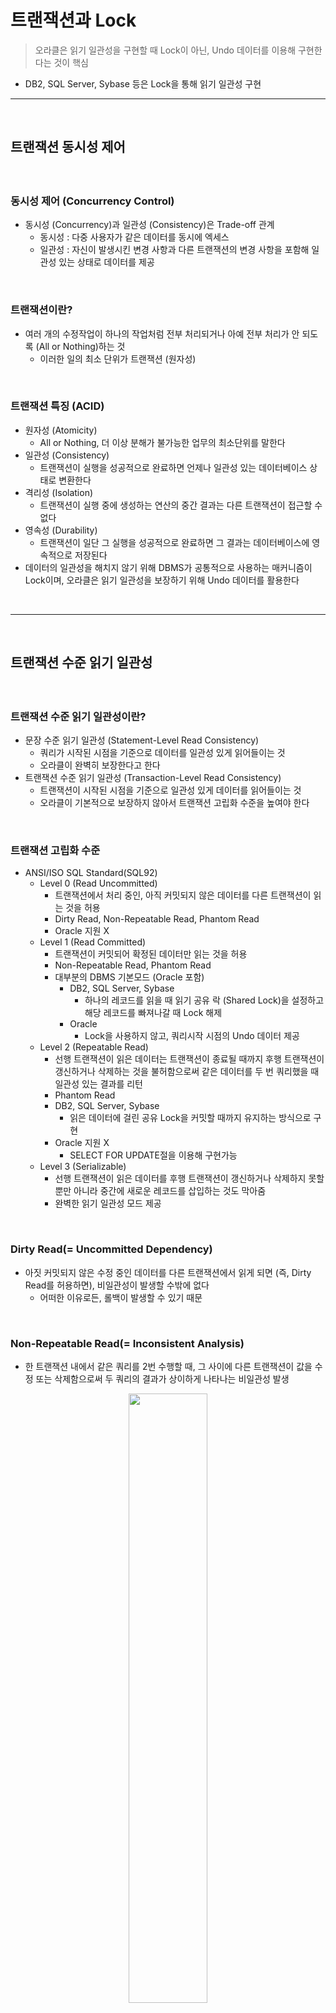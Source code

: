 # 트랜잭션과 Lock
> 오라클은 읽기 일관성을 구현할 때 Lock이 아닌, Undo 데이터를 이용해 구현한다는 것이 핵심
* DB2, SQL Server, Sybase 등은 Lock을 통해 읽기 일관성 구현

<hr>
<br>

## 트랜잭션 동시성 제어
#### 

<br>

### 동시성 제어 (Concurrency Control)
* 동시성 (Concurrency)과 일관성 (Consistency)은 Trade-off 관계
  * 동시성 : 다중 사용자가 같은 데이터를 동시에 엑세스
  * 일관성 : 자신이 발생시킨 변경 사항과 다른 트랜잭션의 변경 사항을 포함해 일관성 있는 상태로 데이터를 제공

<br>

### 트랜잭션이란? 
* 여러 개의 수정작업이 하나의 작업처럼 전부 처리되거나 아예 전부 처리가 안 되도록 (All or Nothing)하는 것
  * 이러한 일의 최소 단위가 트랜잭션 (원자성)

<br>

### 트랜잭션 특징 (ACID)
* 원자성 (Atomicity)
  * All or Nothing, 더 이상 분해가 불가능한 업무의 최소단위를 말한다
* 일관성 (Consistency)
  * 트랜잭션이 실행을 성공적으로 완료하면 언제나 일관성 있는 데이터베이스 상태로 변환한다
* 격리성 (Isolation)
  * 트랜잭션이 실행 중에 생성하는 연산의 중간 결과는 다른 트랜잭션이 접근할 수 없다
* 영속성 (Durability)
  * 트랜잭션이 일단 그 실행을 성공적으로 완료하면 그 결과는 데이터베이스에 영속적으로 저장된다
* 데이터의 일관성을 해치지 않기 위해 DBMS가 공통적으로 사용하는 매커니즘이 Lock이며, 오라클은 읽기 일관성을 보장하기 위해 Undo 데이터를 활용한다

<br>
<hr>
<br>

## 트랜잭션 수준 읽기 일관성
#### 

<br>

### 트랜잭션 수준 읽기 일관성이란?
* 문장 수준 읽기 일관성 (Statement-Level Read Consistency)
  * 쿼리가 시작된 시점을 기준으로 데이터를 일관성 있게 읽어들이는 것
  * 오라클이 완벽히 보장한다고 한다
* 트랜잭션 수준 읽기 일관성 (Transaction-Level Read Consistency)
  * 트랜잭션이 시작된 시점을 기준으로 일관성 있게 데이터를 읽어들이는 것
  * 오라클이 기본적으로 보장하지 않아서 트랜잭션 고립화 수준을 높여야 한다

<br> 

### 트랜잭션 고립화 수준
* ANSI/ISO SQL Standard(SQL92)
  * Level 0 (Read Uncommitted)
    * 트랜잭션에서 처리 중인, 아직 커밋되지 않은 데이터를 다른 트랜잭션이 읽는 것을 허용
    * Dirty Read, Non-Repeatable Read, Phantom Read
    * Oracle 지원 X
  * Level 1 (Read Committed)
    * 트랜잭션이 커밋되어 확정된 데이터만 읽는 것을 허용
    * Non-Repeatable Read, Phantom Read
    * 대부분의 DBMS 기본모드 (Oracle 포함)
      * DB2, SQL Server, Sybase
        * 하나의 레코드를 읽을 때 읽기 공유 락 (Shared Lock)을 설정하고 해당 레코드를 빠져나갈 때 Lock 해제
      * Oracle
        * Lock을 사용하지 않고, 쿼리시작 시점의 Undo 데이터 제공
  * Level 2 (Repeatable Read)
    * 선행 트랜잭션이 읽은 데이터는 트랜잭션이 종료될 때까지 후행 트랜잭션이 갱신하거나 삭제하는 것을 불허함으로써 같은 데이터를 두 번 쿼리했을 때 일관성 있는 결과를 리턴
    * Phantom Read
    * DB2, SQL Server, Sybase
      * 읽은 데이터에 걸린 공유 Lock을 커밋할 때까지 유지하는 방식으로 구현
    * Oracle 지원 X
      * SELECT FOR UPDATE절을 이용해 구현가능
  * Level 3 (Serializable)
    * 선행 트랜잭션이 읽은 데이터를 후행 트랜잭션이 갱신하거나 삭제하지 못할 뿐만 아니라 중간에 새로운 레코드를 삽입하는 것도 막아줌
    * 완벽한 읽기 일관성 모드 제공

<br>

### Dirty Read(= Uncommitted Dependency)
* 아짓 커밋되지 않은 수정 중인 데이터를 다른 트랜잭션에서 읽게 되면 (즉, Dirty Read를 허용하면), 비일관성이 발생할 수밖에 없다
  * 어떠한 이유로든, 롤백이 발생할 수 있기 때문

<br>

### Non-Repeatable Read(= Inconsistent Analysis)
* 한 트랜잭션 내에서 같은 쿼리를 2번 수행할 때, 그 사이에 다른 트랜잭션이 값을 수정 또는 삭제함으로써 두 쿼리의 결과가 상이하게 나타나는 비일관성 발생

<div align="center">
 <img width="50%" src="https://github.com/PoSungKim/development_study/assets/37537227/8367de21-73d4-4ba2-8618-6ec6067cb1ff" />
</div>

* Non-Repeatable Read가 발생하면, 중간에 TX2로 인해 당월주문금액이 변경되어서 해당 고객이 A등급이 되어도, TX1에서는 이미 `:amt` 값을 가지고 있어서 A등급이 아니라, B등급이 되어버린다
  * 즉, Lost Update 발생
* 이를 방지하기 위해서는 TX1의 SELECT절을 FOR UPDATE절로 변경해야 한다
  * TX2는 TX1이 설정한 레코드 Lock을 기다렸다가, TX1이 COMMIT 후 레코드 Lock 해제가 되면 TX2가 실행되어 결과적으로 해당 고객의 등급은 A등급이 된다
* 바로 UPDATE를 했으면, DB버퍼 캐시 블록의 Record Byte와 ITL 슬롯, UNDO 세그먼트의 트랜젝션 테이블 슬롯에 락이 걸려서 TX2가 TX1을 대기해야 했을텐데, 선 SELECT 후 UPDATE 였기 때문에 SELECT FOR UPDATE로 락을 잡아주는 것이 비즈니스적으로 그리고 시스템적으로 옳다
 
<div align="center">
 <img width="50%" src="https://github.com/PoSungKim/development_study/assets/37537227/c4439a36-484e-47b7-9c53-43d2fb7494cd" />
</div>

* TX1 t1에서 그냥 SELECT만 하면, TX t2,3에서 UPDATE 및 COMMIT 성공적으로 진행한다
  * 이후에 TX1 t4에서 UPDATE 할 때
    * CONSISTENT 모드로 쿼리 SCN과 블록 SCN을 비교하여 쿼리가 시작되었을 존재했던 갱신대상인 계좌번호(123)를 식별한 이후에,
    * CURRENT 모드로 갱신하기 때문에, 계좌번호(123)가 데이터에 접근하는 순간에 이미 COMMIT 되어서 가지고 있던 값인 (잔고 55,000 - 50,000 = 5000원)을 사용한다
    * 따라서, 5000원은 `잔고 >= 10000원` WHERE 조건문을 만족하지 않기 때문에, alert가 발생한다
* 즉, 55,000원이 중간에 5,000원이 되어서 "잔고부족" alert가 발생
  * 사용자 입장에서는 금액이 충분했는데, 갑자기 "잔고부족"이 발생하는 현상을 경험
* 만약, SELECT의 `:balance`를 사용했으면, 상단의 사례와 동일하게 Tx2의 변경사항이 아예 없어지면서 Lost Update 발생

<br>

### Phantom Read
* 한 트랜잭션 안에서 일정범위의 레코드들을 두 번 이상 읽을 때, 첫 번째 쿼리에서 없던 유령(Phantom) 레코드가 두 번째 쿼리에서 나타나는 현상
  * 트랜잭션 도중에 새로운 레코드가 삽입되는 것을 허용하기 때문에 발생

<div align="center">
 <img width="50%" src="https://github.com/PoSungKim/development_study/assets/37537227/0f3f1592-25ec-40d0-b00c-25153426429e" />
</div>

* TX1 트랜잭션이 지역별고객과 연령대별고객을 연속해서 집계하는 도중에 새로운 고객이 TX2 트랜잭션에 의해 등록된 상황
  * 결과적으로, 지역별고객 및 연령대별고객 두 집계 테이블을 통해 총고객수를 조회하면 서로 결과 값이 다른 불일치 상태 발생
* Phantom Read를 방지하기 위해서는 트랜잭션 고립화 수준을 Level3 (Serializable)로 변경 필요
  ```sql
  set transaction isolation level serializable
  ```
  * 다만, 고립화 수준이 올라가면, 데이터 일관성을 확보되지만, 동시성이 떨어진다
* 오라클은 Lock을 전혀 사용하지 않은 상태에서 (1)번과 (2)번 쿼리 모두 SCN 확인 과정을 통해 t1 시점에 존재했던 고객만으로 대상으로 집계를 수행하므로 동시성을 저하시키지 않으면서 일관성을 유지한다

<div align="center">
 <img width="50%" src="https://github.com/PoSungKim/development_study/assets/37537227/abeea036-9a41-4330-8db4-a052509350c8" />
</div>

* 원래 의도
  * TX1에서 INSERT한 로그까지만 포함해서 DELETE
* 실제 연산
  * TX2 t2,3에서 INSERT한 로그까지 모두 포함해서 DELETE
  * INSERT/UPDATE/DELETE은 `CONSISTENT 모드로 갱신대상을 식별하고, CURRENT 모드로 갱신`하기 때문
* 해결방안
  * Isolation Level을 3 (Serializable)로 변경
  * TX1 INSERT/DELETE문에 일시 조건 추가 

<div align="center">
 <img width="50%" src="https://github.com/PoSungKim/development_study/assets/37537227/88b2f325-126d-4262-870c-3160f4b528c0" />
</div>

* 보편적인 DBMS의 그래프
* 다만, 오라클은 고립화 수준 (Isolation Level)이 올라가도, Lock을 사용하지 않으므로 동시성이 저하되지는 않는다

<div align="center">
 <img width="50%" src="https://github.com/PoSungKim/development_study/assets/37537227/f17a586b-19af-4b8c-acc4-dfc4dff00ffe" />
</div>

* Serializable_aborts (ORA-08177)
  * 시작데이터 : 고객번호(5)의 잔고(1,000)
  * Serializable 미변경 : 고객번호(5)의 잔고 (2,500)
  * Serializable 변경 : 고객번호(5)의 잔고 (1,500)
    * TX2의 UPDATE문에 대한 Lost Update가 발생하면서 ORA-08177 발생

<br>
<hr>
<br>

## 비관적 vs. 낙관적 동시성 제어
#### 동시성 제어 = {비관적 동시성 제어, 낙관적 동시성 제어}

<br>

### 비관적 vs. 낙관적 동시성 제어
* 비관적 동시성 제어 (Pessimistic Concurrency Control)
  * 사용자들이 같은 데이터를 동시에 수정할 것이라고 가정
  * 한 사용자가 데이터를 읽는 시점에 Lock을 걸고 조회 또는 갱신처리가 완료될 때까지 유지
* 낙관적 동시성 제어 (Optimistic Concurrency Control)
  * 사용자들이 같은 데이터를 동시에 수정하지 않을 것이라고 가정
  * 읽는 시점에 Lock을 사용하지는 않지만, 데이터를 수정하고자 하는 시점에 앞서 읽은 데이터가 다른 사용에 의해 변경되었는지를 반드시 검사
* 동시성 제어가 있는 낙관적 프로그램밍
  ```sql
  INSERT INTO 주문
  SELECT :상품코드, :고객ID, :주문일시, :상점번호, ...
  FROM   상품
  WHERE  상품코드 = :상품코드
  AND    가격 = :가격; -- 주문을 시작한 시점 가격
  
  if sql%rowcount = 0 then;
    alert('상품가격이 변경되었습니다.');
  else if;
  ```
  * 주문 쿼리가 시작된 시점의 가격으로 상품 조회해서 주문에 등록한다
    * 상품 조회 시에 1,000원이었던 상품이 주문을 진행하는 동안, 가격이 수정돼서 결제를 완료하는 순간에는 1,200원으로 변경되는 상황
    * INSERT 0건이 발생하고, sql%rowcount는 0건이 된다

<br>

### 비관적 동시성 제어
* 비관적 동시성 제어를 위한 기본적인 구현 패턴
* 상황
  * 우수 고객을 대상으로 적립포인트를 추가시켜주는 이벤트를 실시한다고 가정
* 일관성 문제점
  * 고객의 다양한 실적정보를 읽고 복잡한 산출공식을 이용해 적립포인트를 계산하는 동안 (SELECT문 이후와 UPDATE문 이전 사이)
  * 다른 트랜잭션이 같은 고객레코드를 변경한다면 문제 발생 가능

```sql
SELECT 적립포인트, 방문횟수, 최근방문일시, 구매실적
FROM   고객
WHERE  고객번호 = :cust_nm
FOR UPDATE

-- 새로운 적립포인트 계산

UPDATE 고객
SET    적립포인트 = :적립포인트
WHERE  고객번호  = :cust_num
```

* 일관성 해결점
  * SELECT FOR UPDATE로 해당 고객 레코드에 Lock 설정하면 데이터 일관성 유지 가능
* 동시성 우려점
  * SELECT 시점에 Lock을 거는 비관적 동시성 제어는 시스템 동시성을 떨어트림
* 동시성 해결점
  * WAIT or NOWAIT 옵션을 함께 사용

```sql
SELECT
...
FOR UPDATE NOWAIT  -- 대기없이 Exception(ORA-00054)을 던짐

FOR UPDATE WAIT 3  -- 3초 대기 후 Exception(ORA-3006)을 던짐
```
* 해당 Exception을 Catch해서 "다른 사용자에 의해 변경 중이므로 다시 시도하십시오."라는 메세지로 다시 Throw 가능
* 금융권에서는 SELECT FOR UPDATE 자주 사용

<br>

### 낙관적 동시성 제어
* Lock을 걸지 않되, 중간에 변경사항이 있으면 UPDATE 0건이 되는 패턴
* 예시1)
  * SELECT로 조회한 정보들로 UPDATE WHERE절에 모두 포함시키는 예시
```sql
SELECT 적립포인트, 방문횟수, 최근방문일시, 구매실적 INTO :a, :b, :c, :d
FROM   고객
WHERE  고객번호 = :cust_num;

-- 새로운 적립포인트 계산

UPDATE 고객 SET 적립포인트 = :적립포인트
WHERE  고객번호 = :cust_num
AND    적립포인트 = :a
AND    방문횟수 = :b
AND    최근방문일시 = :c
AND    구매실적 = :d ;

if sql%rowcount = 0 then
  alert('다른 사용자에 의해 변경되었습니다.');
end if;
```

* 예시2)
  * 테이블의 최종변경일시를 관리하는 칼럼을 활용하는 예시
```sql
SELECT 적립포인트, 방문횟수, 최근방문일시, 구매실적, 변경일시
INTO :a, :b, :c, :d, :mod_dt
FROM   고객
WHERE  고객번호 = :cust_num;

-- 새로운 적립포인트 계산

UPDATE 고객 SET 적립포인트 = :적립포인트, 변경일시 = SYSDATE
WHERE  고객번호 = :cust_num
AND    변경일시 = :mod_dt; -- 최종 변경일시가 앞서 읽은 값과 같은지 비교

if sql%rowcount = 0 then
  alert('다른 사용자에 의해 변경되었습니다.');
end if;
```

* 예시3)
  * 예시2) += 다른 트랜잭션에 의해 설정된 Lock 때문에 동시성이 저하되는 것을 예방하는 예시
  * SELECT FOR UPDATE 활용
```sql
SELECT 적립포인트, 방문횟수, 최근방문일시, 구매실적, 변경일시
INTO   :a, :b, :c, :d, :mod_dt
FROM   고객
WHERE  고객번호 = :cust_num;

-- 새로운 적립포인트 계산

SELECT 고객번호
FROM   고객
WHERE  고객번호 = :cust_num;
AND    변경일시 = :mod_dt
FOR UPDATE NOWAIT;

UPDATE 고객 SET 적립포인트 = :적립포인트, 변경일시 = SYSDATE
WHERE  고객번호 = :cust_num
AND    변경일시 = :mod_dt; -- 최종 변경일시가 앞서 읽은 값과 같은지 비교

if sql%rowcount = 0 then
  alert('다른 사용자에 의해 변경되었습니다.');
end if;
```
* 별도의 Timestamp 칼럼을 두고 관리할 때, 규칙을 제대로 지키지 않으면 Lost Update 문제가 발생할 수 있음
  * Pseudo 칼럼 ora_rowscn을 활용 가능
```sql
SELECT e.empno, e.ename, ORA_ROWSCN, SCN_TO_TIMESTAMP(ORA_ROWSCN)
FROM   emp e;
```
* 다만, ora_rowscn Pseudo 칼럼을 이용하기 위해서는 하단의 설정 필요
  * 이 옵션을 사용해야 로우 단위로 SCN 기록
    * 기본값 (NoRowDependencies)이면, 블록 단위의 SCN이 출력되고 레코드 하나만 변경해도 블록 내 모든 레코드의 ora_rowscn이 변경되기 때문에, 옵션 변경 필요
```sql
CREATE TABLE t
ROWDEPENDENCIES
AS
SELECT * FROM scoot.emp;
```

* 예시4)
  * Row 단위 SCN을 변경시점으로 활용한 예시
```sql
SELECT 적립포인트, 방문횟수, 최근방문일시, 구매실적, ora_rowscn
INTO   :a, :b, :c, :d, :rowscn
FROM   고객
WHERE  고객번호 = :cust_num;

-- 새로운 적립포인트 계산

UPDATE 고객 SET 적립포인트 = :적립포인트
WHERE  고객번호 = :cust_num
AND    ora_rowscn = :rowscn;

if sql%rowcount = 0 then
  alert('다른 사용자에 의해 변경되었습니다.');
end if;
```
* 그런데 예시4) 유형은 오른쪽 패턴2) 버그가 있으니 사용하지 말라고 한다... (뭐지...?)
  * TX1이 TX2 갱신을 덮어써 Lost Update가 발생한다

<div align="center">
 <img width="50%" src="https://github.com/PoSungKim/development_study/assets/37537227/8a6ed0c5-ffe3-44de-b9c8-94f0d3f50adb" />
</div>

<br>
<hr>
<br>

## 동시성 구현 사례
#### 

<br>

### 일련번호 채번 동시성 높이기
* Locking을 최소화하면서 채번 테이블로부터 일련번호를 채번하고자 할 때 사용할 수 있는 사례
* 일련번호를 채번하고자 할 대 가장 좋은 선택은 DBMS가 제공하는 Sequence 기능 이용
* Sequence를 사용하지 못하는 상황
  * 데이터가 삽입되는 시점에 실시간으로 현재의 MAX 값을 취해 1만큼 증가시킨 값을 이용하는 방식
  * MAX 값을 관리하는 별도의 채번 테이블에서 값을 가져오는 방식 (pragma autonomous transaction)

<br>

### 선분이력 정합성 유지

<div align="center">
 <img width="50%" src="https://github.com/PoSungKim/development_study/assets/37537227/7ed6c205-cbb3-4bee-8d17-6744b122d48f" />
</div>

* 선분이력을 추가하고 갱신할 때 발생할 수 있는 동시성 이슈를 해결한 사례
* 동시성 문제가 존재하는 예시1)
  * TX1가 먼저 시작했으나, TX2가 UPDATE/INSERT/COMMIT을 먼저 수행하면, 선분이력이 깨진다
```sql
DECLARE
  cur_dt varchar2(14);
BEGIN
  cur_dt := to_char(sysdate, 'yyyymmddhh24miss');

  UPDATE 부가서비스이력
  SET    종료일시 = to_date(:cur_dt, 'yyyymmddhh24miss') - 1/24/60/60
  WHERE  고객ID = 1
  AND    부가서비스ID = 'A'
  AND    종료일시 = to_date('99991231235959', 'yyyymmddhh24miss');

  INSERT INTO 부가서비스이력 (고객ID, 부가서비스ID, 시작일시, 종료일시)
  VALUES ( 1, 'A', to_date(:cur_dt, 'yyyymmddhh24miss')
         , to_date('99991231235959', 'yyyymmddhh24miss') );

  COMMIT;
END;
```
* 동시성 문제가 존재하는 예시2)
  * 부가서비스이력에 Lock을 걸어서 관리하면, 기존에 이력이 전혀 없던 고객은 Lock이 걸리지 않는다.
  * 즉, TX1, TX2가 동시에 INSERT문으로 진입할 수 있고, 결과적으로 시작일시는 다르면서 종료일시가 같은 두 개의 이력 레코드가 생긴다
```sql
DECLARE
  cur_dt varchar2(14);
BEGIN
  SELECT 고객ID
  FROM   부가서비스이력
  WHERE  고객ID = 1
  AND    부가서비스ID = 'A'
  AND    종료일시 = to_date('99991231235959', 'yyyymmddhh24miss')
  FOR UPDATE NOWAIT;

  cur_dt := to_char(sysdate, 'yyyymmddhh24miss');

  UPDATE 부가서비스이력
  SET    종료일시 = to_date(:cur_dt, 'yyyymmddhh24miss') - 1/24/60/60
  WHERE  고객ID = 1
  AND    부가서비스ID = 'A'
  AND    종료일시 = to_date('99991231235959', 'yyyymmddhh24miss');

  INSERT INTO 부가서비스이력 (고객ID, 부가서비스ID, 시작일시, 종료일시)
  VALUES ( 1, 'A', to_date(:cur_dt, 'yyyymmddhh24miss')
         , to_date('99991231235959', 'yyyymmddhh24miss') );

  COMMIT;
END;
```
* 동시성 문제를 해결한 예시3)
  * 부가서비스이력의 상위 엔티티인 고객 테이블에 Lock을 걸면 완벽하게 동시성 제어 가능
  * 물론, 또 다른 상위 엔티티인 부가서비스에 Lockd을 설정할 수 있지만, 여러 사용자가 동시에 접근할 가능성이 더 크기에 동시성이 나빠질 수 있다
  * 하지만, 고객 테이블은 그럴 가능성이 희박하기 때문에 동시성에 미치는 영향은 거의 0에 가깝다
    * 1명의 고객이 2명으로 쪼개져서 각자의 디바이스에서 동일한 로직을 태우는 상황은 발생할 수 없다
```sql
DECLARE
  cur_dt varchar2(14);
BEGIN
  SELECT 고객ID
  FROM   고객
  WHERE  고객ID = 1
  FOR UPDATE NOWAIT;

  cur_dt := to_char(sysdate, 'yyyymmddhh24miss');

  UPDATE 부가서비스이력
  SET    종료일시 = to_date(:cur_dt, 'yyyymmddhh24miss') - 1/24/60/60
  WHERE  고객ID = 1
  AND    부가서비스ID = 'A'
  AND    종료일시 = to_date('99991231235959', 'yyyymmddhh24miss');

  INSERT INTO 부가서비스이력 (고객ID, 부가서비스ID, 시작일시, 종료일시)
  VALUES ( 1, 'A', to_date(:cur_dt, 'yyyymmddhh24miss')
         , to_date('99991231235959', 'yyyymmddhh24miss') );

  COMMIT;
END;
```

<br>
<hr>
<br>

## 오라클 Lock
#### 오라클은 공유 리소스와 사용자 데이터를 보호할 목적으로 DML Lock, DDL Lock, 래치, 버퍼 Lock, 라이브러리 캐시 Lock/Pin 등 다양한 종류의 Lock을 사용

<br>

### 오라클 Lock
* 래치 (Latch) : SGA에 공유돼 있는 갖가지 자료구조를 보호할 목적으로 사용하는 가벼운 Lock
* 버퍼 Lock : 버퍼 블록에 대한 액세스를 직렬화
* 라이브러리 캐시 Lock : 라이브러리 캐시 오브젝트에 대한 핸들을 보호
* 라이브러리 캐시 Pin : 라이브러리 캐시 오브젝트의 실제 내용이 담긴 힙(Heap)을 보호
* DML 테이블 Lock : Enqueue Lock으로 구현
* DML 로우 Lock : 로우 단위 Lock과 트랜잭션 Lock을 조합해서 구현함 (트랜잭션 Lock은 Enqueue Lock으로 구현)

<br>

### Enqueue Lock
* Enqueue는 공유 리소스에 대한 엑세스를 관리하는 Lock 메커니즘
  * 테이블, 트랜잭션, 테이블스페이스, 시퀀스, Temp 세그먼트
* Enqueue Resource
  * 소유자 (Owner), 대기자 (Waiter) 목록을 관리할 수 있는 구조체
  * 식별자 (Type-ID1-ID2)
    * 예시1)
      * Type : TM 
      * ID1 : 오브젝트ID
      * ID2 : 0
    * 예시2)
      * Type : TX
      * ID1 : Undo 세그먼트 번호 + 트랜잭션 슬롯번호
      * ID2 : 트랜잭션 슬롯 Sequence 번호

<div align="center">
 <img width="50%" src="https://github.com/PoSungKim/development_study/assets/37537227/e688095c-d141-4bcd-9288-682ef4786932" />
</div>

* Enqueue 방식으로 관리되는 특정 리소스 (테이블, 트랜잭션)에 대해 Lock을 획득하려면, 먼저 리소스 테이블에서 해당 리소스 구조체를 찾는다
* 호환 (Shared Lock, Exclusive Lock)
  * O, 소유자 목록
  * X, 대기자 목록

<br>

### TX Lock (=트랜잭션 Lock)
* 트랜잭션을 시작하기 위해서는 Undo 세그먼트 헤더에 위치한 트랜잭션 테이블로부터 슬롯 (Slot)을 하나 할당받아야 한다
  * Consistent 읽기를 하려는 트랜잭션은 트랜잭션 테이블 슬롯에 기록된 상태 정보 확인 후 필요하다면 CR블록을 생성하여 읽는다
    * 오라클은 레코드가 갱신 중이더라도 읽기 작업에 대해서는 블로킹 없이 작업을 진행할 수 있도록 구현되어 있다
  * 하지만 변경 중인 레코드를 동시에 변경하려는 트랜잭션에 대해서는 엑세스를 직렬화해야 하며, 이를 위해 트랜잭션 Lock(TX Lock)을 사용
    * TX Lock은 트랜잭션이 첫 번째 변경을 시작할 때 얻고, 커밋 또는 롤백할 때 해제한다
* 즉, 트랜잭션 테이블 슬롯을 먼저 획득하고 나서, TX Lock 리소스를 Enqueue에 등록하는 순서
  * TX Lock도 Enqueue Lock으로 구현
    * Type : TX
      * ID1 : Undo 세그먼트 번호 + 트랜잭션 슬롯번호
      * ID2 : 트랜잭션 슬롯 Sequence 번호

<div align="center">
 <img width="50%" src="https://github.com/PoSungKim/development_study/assets/37537227/b060c0bf-6eeb-4ae0-af1f-da121f9ca996" />
</div>

* 상황
  * 선행 TX1 트랜잭션이 먼저 r3을 변경하고 있는데, 후행 TX2 트랜잭션도 r6 변경 후 r3을 변경하려는 상황
* 선행 TX1 트랜잭션
  * Undo 세그먼트에서 트랜잭션 슬롯을 할당 받고 리소스 구조체를 Enqueue 리소스 테이블 해시 체인에 연결하고, 소유자 목록에 트랜잭션을 등록함으로써 Lock을 획득한다
* 타 TX2 트랜잭션
  * 변경하고자 하는 레코드를 선행 TX1 트랜잭션이 TX Lock 잡고 소유하고 있으면 호환되는 Lock인지 확인한다
    * 호환 O : 소유자 목록에 자신을 등록
    * 호환 X : 해당 Lock이 가리키고 있는 트랜잭션 슬롯을 확인하여 Active이면, 대기자 목록에 자신을 등록 후 대기 상태로 들어가고 나서, 3초마다 TX Lock 상태 확인한다; 선행 TX1 트랜잭션이 커밋/롤백되면, TX1이 설정한 TX Lock의 대기자 목록에서 가장 우선 순위가 높은 TX2 트랜잭션을 깨워 트랜잭션을 재개하도록 한다
* Lock 모니터링
```sql
SELECT sid, type, id1, id2, lmode, request, block
          , to_char(trunc(id1/power(2,16))) USN
          , bitand(id1, to_number('ffff', 'xxxx')) + 0 SLOT
          , id2 SQN
FROM   v$lock
WHERE  TYPE = 'TX';
```
* Session 모니터링
```sql
SELECT sid, seq#, event, state, seconds_in_wait, p1, p2, p3
FROM   v$session_wait
WHERE  event LIKE 'enq: TX%'
```

<br>

### TX Lock > 무결성 제약 위배 가능성 또는 비트맵 인덱스 엔트리 갱신
* 로우 Lock 경합
  * UPDATE/DELETE문에서 발생 O
    * O : 기존 레코드 변경하기 때문
  * INSERT문에서 발생 O or X
    * O : Unique Index가 정의되어 있으면, 선행 트랜잭션에서 INSERT가 발생할 수 있기에, 후행 트랜잭션의 INSERT문은 선행 트랜잭션의 INSERT문을 기다리기 때문
    * X : Unique 무결성 조건이 존재하지 않는 조건에서 새로운 레코드가 추가되기 때문
* INSERT문 enq: TX - row lock contention Shared 모드로 발생 - 예시)
  * dept 테이블 += deptno PK
    * TX1 :
      ```sql
      INSERT INTO dept (deptno) VALUES (40);
      ``` 
    * TX2 :
      ```sql
      INSERT INTO dept (deptno) VALUES (40);
      ```
    * TX2 : Blocking (enq: TX - row lock contention Shared 모드)
    * TX1
      ```sql
      [commit|rollback];
      ```
    * TX2
      * TX1 Commit : `ORA-00001: 무결성 제약 조건(PK_DEPT)에 위배됩니다`
      * TX1 Rollback : TX2 INSERT문 Blocking 없이 정상 실행
* DELETE문 enq: TX - row lock contention Shared 모드로 발생 - 예시)
  * dept와 emp 테이블 1:M 관계
  * dept.deptno (PK) <- emp.deptno (FK)
  * TX1
  ```sql
  DELETE FROM dept
  WHERE  deptno = '40';
  ```
  * TX2 :
  ```sql
  INSERT INTO emp (deptno)
  VALUES ('40');
  ```
  * TX2 : Blocking (enq: TX - row lock contention Shared 모드)
  * TX1
    ```sql
    [commit|rollback];
    ```
  * TX2
    * TX1 Commit : `ORA-02291: 무결성 제약 조건(FK_EMP_DEPT)에 위배됩니다- 부모 키가 없습니다`
    * TX1 Rollback : TX2 INSERT문 Blocking 없이 정상 실행
* 비트맵 인덱스 엔트리 갱신 TX - row lock contention Shared 모드로 발생 - 예시)
  * 비트맵 인덱스 엔트리는 구조상 하나의 엔트리가 여러개의 레코드와 매핑된다
  * 즉, 하나의 엔트리에 Lock을 설정하면 매핑되는 레코드 전체에 Lock이 설정되므로, 비트맵 인덱스 엔트리를 두 개 이상 동시에 갱신하면 대기 이벤트가 발생한다
    * TX1 : r1 갱신
    * TX2 : r2 갱신

<br>

### TX Lock > ITL 슬롯 부족
* 블록에 레코드 추가/갱신/삭제 시,
  * ITL 슬록 할당 > 트랜잭션 ID 기록
  * 만약 ITL 슬롯 부족 > ITL 슬롯을 사용 중인 트랜잭션 중 하나가 commit or rollback할 때까지 대기 필요 > Shared 모드 enq : TX - allocate ITL entry 대기 이벤트
* 한 블록을 갱신할 수 있는 트랜잭션의 개수 = ITL 슬롯 크기 (24 Byte)
  ```sql
  CREATE TABLE t ( ... ) INITRANS 5 MAXTRANS 255 PCTFREE 30;
  ```
  * INITRANS
    * 미리 할당된 ITL 슬롯 개수
  * PCTFREE
    * UPDATE를 위해 비워둔 ITL 슬롯 개수
  * MAXTRANS
    * 최대 생성 가능 ITL 슬롯 개수
* UPDATE/DELETE 문
  * 테이블/인덱스 UPDATE/DELETE 모두 발생 가능
* INSERT
  * 인덱스 INSERT : 인덱스는 정렬을 해야 하기 때문에 아무 블록에 INSERT할 수 없어서 특정 블록에 INSERT해야 하기에 발생 가능
  * 테이블 INSERT : 대기 X > 새로운 블록에 ITL 슬롯 할당하여 사용

<br> 

### TX Lock > 인덱스 분할
* 인덱스 INSERT의 경우, 기존 블록의 ITL 슬롯이 부족하면, 새로운 블록에 ITL 슬롯을 할당받아서 INSERT 한다

<div align="center">
 <img width="50%" src="https://github.com/PoSungKim/development_study/assets/37537227/c088abeb-e20c-4d57-9a75-5d967ddc86f8" />
</div>

* 인덱스 분할 vs 블록 추가
  * 인덱스 분할 : 기존 블록의 레코드 절반을 추가된 블록에 저장
  * 블록 추가 : 기존 블록의 레코드 유지 + 추가된 블록은 빈 상태
* 선행 트랜잭션에서 인덱스 분할할 때, 후행 트랜잭션에서 동일 블록에 INSERT하면 enq: TX - index contention 이벤트 발생
  * TX1 : INSERT 
  * TX1's autonomous TX2 : 인덱스 분할
  * TX3 : INSERT 후 `enq: TX - index contention` 이벤트 발생
  * TX1's autonomous TX2 : commit;
  * TX1 : commit;
  * TX3 : commit;
* 인덱스에는 UPDATE가 없어서 INSERT를 위해 PCTREE 설정이 사용된다
  * 정렬을 위해 DELETE 후 INSERT만 존재
  * Right Growing 인덱스면 PCTREE는 0으로 설정해도 됨
 
<br>

### TX Lock > 기타 트랜잭션 Lock
* PREPARED TX Lock
  * 앞선 주요 TX Lock 이외의 트랜잭션 대기 상황

<br>

### TX Lock > DML 로우 Lock
* DML Lock
  * 다중 사용자에 의해 동시에 엑세스되는 사용자 데이터의 무결성을 보호
  * DML 수행 중에 호환되지 않는 타 DML 또는 DDL 수행을 방지
* DML 로우 Lock
  * 두 개의 동시 트랜잭션이 같은 로우를 변경하는 것을 방지
  * 오라클 = {로우 단위 Lock과 TX Lock}
    * 선행 트랜잭션
      * Undo 세그먼트의 트랜잭션 슬롯 할당 받기
      * Enqueue 리소스 통해 TX Lock 획득하기
      * Exclusive 모드로 로우 단위 Lock 획득하기
        * 블록 헤더 ITL 슬롯에 트랜잭션ID 기록하기
        * 로우 헤더에 이를 가리키는 Lock Byte 설정하기
    * 후행 트랜잭션
      * 엑세스 하고자 하는 레코드의 Lock Byte 찾기
      * 로우 헤더에 설정한 Lock Byte을 통해 ITL 슬롯 찾기
      * ITL 슬롯이 가리키는 Undo 세그먼트 헤더의 트랜잭션 슬롯에서 트랜잭션 상태 정보를 확인하기
      * 다중 버전 읽기 일관성 메커니즘을 이용한다면, 선행 트랜잭션의 상태를 보고, CR 블록을 생성하여 읽기 작업 완료하기
* 간단 설명 
  * 로우 단위 Lock
    * 블록 헤더 ITL과 로우 헤더 Lock Byte 설정
    * 이를 통해, 로우를 갱신 중인 트랜잭션 상태를 확인하고 액세스 가능 여부 결정
  * TX Lock
    * Enqueue 리소스를 통해 TX Lock을 설정
    * Lock이 설정된 레코드를 갱신하고자 할 때 Enqueue 리소스에서 대기
* Exclusive 모드의 enq: TX - row lock contention 대기 이벤트 발생

<br>

### TX Lock > DML 테이블 Lock
* 오라클은 로우 Lock 획득 시, 해당 테이블에 대한 테이블 Lock도 동시에 획득한다
* 현재 트랜잭션이 갱신 중인 테이블에 대한 호환되지 않는 DDL을 방지
* 명령어
  * `RS`  : lock table emp in row share mode
  * `RX`  : lock table emp in row exclusive mode
  * `S`   : lock table emp in share mode
  * `SRX` : lock table emp in share row exclusive mode
  * `X`   : lock table emp in exclusive mode
* INSERT/UPDATE/DELETE/MERGE
  * 로우 Lock 설정 전에 RX 모드 테이블 Lock 획득 필요
* SELECT FOR UPDATE
  * 로우 Lock 설정 전에 RS 모드 테이블 Lock 획득 필요
* 오라클 테이블 Lock > TM Lock
  * TM Enqueue
    * 리소스 구조체 식별자
      * TYPE : TM
      * ID1 : 오브젝트 ID
      * ID2 : 0
  * enq : TM - contention 이벤트
  * 실제로 테이블 전체 레코드에 Lock이 걸리지 않는다
    * 오라클에서 테이블 Lock은 Lock을 획득한 선행 트랜잭션이 해당 테이블에서 현재 어떤 작업을 수행 중인지 알리는 일종의 푯말(Flag)이다
    * 후행 트랜잭션은 해당 Enqueue에서 푯말 값 체크 후
      * 호환되면 수행
      * 호환되지 않으면 TM Enqueue 리소스 대기자 목록에 Lock 요청을 등록하고 대기 수행
* 대상 리소스가 사용 중일 때, 진로 선택
  * 선택 가능 진로
    * 1번 옵션) Lock이 해제될 때까지 기다린다
    * 2번 옵션) 일정 시간만 기다리다 포기한다
    * 3번 옵션) 기다리지 않고 작업을 포기한다
  * 비고
    * 묵시적 : 시스템이 자동으로 세팅하는 설정
    * 사용자 : 사용자가 필요에 의해서 임의로 세팅하는 설정
  * SELECT 
    * 사용자 > SELECT FOR UPDATE
    * 사용자 > SELECT FOR UPDATE WAIT n
    * 사용자 > SELECT FOR UPDATE NOWAIT
  * DML > Lock Table
    * `묵시적` > Lock이 해제될 때까지 기다린다
    * 사용자 > LOCK TABLE NOWAIT
  * DDL > Lock Table
    * `묵시적` > 기다리지 않고 작업을 포기한다
  * 에러 메세지
    * ORA-30006: resource busy; acquire with WAIT timeout expired
    * ORA-00054: resource busy; acquire with NOWAIT timeout expired

<br>

### Lock을 푸는 열쇠, 커밋
* 블로킹 (Blocking) vs 교착상태 (Deadlock)
  * 블로킹 : 특정 세션이 Lock 경합이 발생해 대기하는 경우
  * 교착상태 : 두 세션이 각각 Lock 설정한 리소스를 서로 액세스하려고 마주 보고 있는 경우
    * 교착상태를 인지한 세션이 문장 수준 롤백을 진행 후 에러 throw
      * ORA-00060 : deadlock detected while waiting for resource
* 오라클은 읽기에서는 Lock을 사용하지 않아서 Lock 경합이 적게 발생
  * 다만, 트랜잭션이 너무 길면, Undo 세그먼트가 고갈되거나 Undo 세그먼트 경합 발생 가능
  * 다만, 같은 데이터를 갱신하는 트랜잭션이 너무 자주 발생하면, DML Lock 발생하여 동시성 감소 가능
  * 다만, 커밋이 너무 많이 발생하면
    * Snapshot too old(ORA-01555) 에러 발생 가능
    * LGWR가 로그 버퍼를 비우는 동안 발생하는 log file sync 대기 이벤트 발생 가능
* Commit 설정
  * WAIT (default) : LGWR가 로그버퍼를 파일에 기록했다는 완료 메시지를 받을 때까지 대기 (log file sync 대기 이벤트 발생) - 동기식 커밋
  * NOWAIT : LGWR의 완료 메시지를 기다리지 않고 바로 다음 트랜잭션을 진행하므로, log file sync 대기 이벤트가 발생하지 않는다 - 비동기식 커밋
  * IMMEDIATE (default) : 커밋 명령을 받을 때마다 LGWR가 로그 버퍼를 파일에 기록한다
  * BATCH : 세션 내부에 트랜잭션 데이터를 일정량 버퍼링했다가 일괄 처리한다

  ```sql
  COMMIT WRITE IMMEDIATE WAIT;
  COMMIT WRITE IMMEDIATE NOWAIT;
  COMMIT WRITE BATCH WAIT;
  COMMIT WRITE BATCH NOWAIT;
  ```

  ```sql
  create table t ( a number );
  begin
      for item in 1..100000
      loop
          insert into t values(item);
          commit write [immediate | batch] [wait | nowait];
      end loop;
  end;
  ```
* default 커밋 세팅 (immediate wait)은 트랜잭션 데이터가 데이터베이스에 안전하게 저장됨을 보장한다
  * 비동기식 커밋 옵션을 사용하면, 트랜잭션 커밋 직후 인스턴스에 문제가 생기거나, Redo 로그가 위치한 파일 시스템에 문제가 생겨 쓰기 작업을 진행할 수 없게 되면 커밋이 정상적으로 완료되지 않을 수 있다
  

<br>
<hr>
<br>

